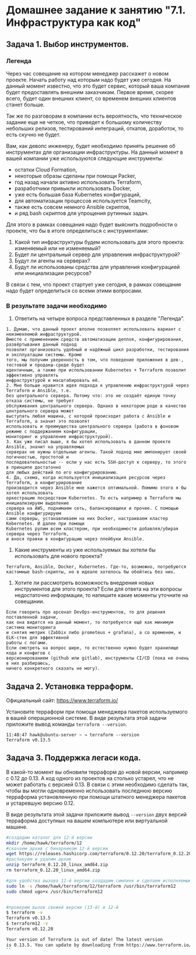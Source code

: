 # Домашнее задание к занятию "7.1. Инфраструктура как код"

## Задача 1. Выбор инструментов. 
 
### Легенда
 
Через час совещание на котором менеджер расскажет о новом проекте. Начать работу над которым надо 
будет уже сегодня. 
На данный момент известно, что это будет сервис, который ваша компания будет предоставлять внешним заказчикам.
Первое время, скорее всего, будет один внешних клиент, со временем внешних клиентов станет больше.

Так же по разговорам в компании есть вероятность, что техническое задание еще не четкое, что приведет к большому
количеству небольших релизов, тестирований интеграций, откатов, доработок, то есть скучно не будет.  
   
Вам, как девопс инженеру, будет необходимо принять решение об инструментах для организации инфраструктуры.
На данный момент в вашей компании уже используются следующие инструменты: 
- остатки Сloud Formation, 
- некоторые образы сделаны при помощи Packer,
- год назад начали активно использовать Terraform, 
- разработчики привыкли использовать Docker, 
- уже есть большая база Kubernetes конфигураций, 
- для автоматизации процессов используется Teamcity, 
- также есть совсем немного Ansible скриптов, 
- и ряд bash скриптов для упрощения рутинных задач.  

Для этого в рамках совещания надо будет выяснить подробности о проекте, что бы в итоге определиться с инструментами:

1. Какой тип инфраструктуры будем использовать для этого проекта: изменяемый или не изменяемый?
1. Будет ли центральный сервер для управления инфраструктурой?
1. Будут ли агенты на серверах?
1. Будут ли использованы средства для управления конфигурацией или инициализации ресурсов? 
 
В связи с тем, что проект стартует уже сегодня, в рамках совещания надо будет определиться со всеми этими вопросами.

### В результате задачи необходимо

1. Ответить на четыре вопроса представленных в разделе "Легенда". 
```
1. Думаю, что данный проект вполне позволяет использовать вариант с неизменяемой инфраструктурой.
Вместе с применением средств автоматизации деплоя, конфигурирования, развёртывания данный подход
позволит организовать удобный и надёжный цикл разработки, тестирования и эксплуатации системы. Кроме
того, мы получим уверенность в том, что поведение приложения в дев-, тестовой и продакш-среде будет
идентичным, а также при использовании Kubernetes + Terraform позволит эффективно управлять
инфраструктурой и масштабировать её.
2. Мне больше нравится идея подхода к управлению инфраструктурой через Terraform и Ansible, т.е.
без центрального сервера. Потому что: это не создаёт единую точку отказа системы, не требует
обслуживания центрального сервера. Однако в некотором роде в качестве центрального сервера может
выступать любая машина, с которой происходит работа с Ansible и Terraform, а значит это позволят
использовать и преимущества центрального сервера (работа в фоновом режиме с поддержанием конфигурации,
мониторинг и управление инфраструктурой).
3. Как уже писал выше, я бы хотел использовать в данном проекте Ansible, значит на управляемых
серверах не нужны отдельные агенты. Такой подход мне импонирует своей логичностью, простотой и
последовательностью -- если у нас есть SSH-доступ к серверу, то этого в принципе достаточно
для любых действий по его конфигурированию.
4. Да, схема, когда используется инициализация ресурсов через Terraform, а конфигурирование
производится через Ansible мне кажется оптимальной. Помимо этого я бы хотел использовать
оркестрацию посредством Kubernetes. То есть например в Terraform мы инициализируем выделение
сервера на AWS, поднимаем сеть, балансировщики и прочее. С помощью Ansible конфигурируем
сами серверы, устанавливаем на них Docker, настраиваем кластер Kebernetes. И далее при помощи
Kubernetes рулим всем кластером, при необходимости добавляя/убирая сервера через Terraform,
и внося правки в конфигурацию через плейбуки Ansible.
```
1. Какие инструменты из уже используемых вы хотели бы использовать для нового проекта? 
```
Terraform, Ansible, Docker, Kubernetes. Где-то, возможно, потребуются кастомные bash-скрипты, но в идеале хотелось бы обойтись без них.
```
1. Хотите ли рассмотреть возможность внедрения новых инструментов для этого проекта? 
Если для ответа на эти вопросы недостаточно информации, то напишите какие моменты уточните на совещании.
```
Если говорить про арсенал DevOps-инструментов, то для решения поставленной задачи,
как она видится на данный момент, то потребуется ещё как минимум система мониторинга
и снятия метрик (Zabbix либо prometeus + grafana), а со временем, и ELK-стек для эффективной
работы с логами.
Если смотреть на вопрос шире, то естественно нужно будет хранилище кода и конфигов с
версионированием (github или gitlab), инструменты CI/CD (пока не очень в них разбираюсь,
ничего конкретного сказать не могу).
```






## Задача 2. Установка терраформ. 

Официальный сайт: https://www.terraform.io/

Установите терраформ при помощи менеджера пакетов используемого в вашей операционной системе.
В виде результата этой задачи приложите вывод команды `terraform --version`.

```
11:48:47 hawk@ubuntu-server ~ → terraform --version
Terraform v0.13.5
```
## Задача 3. Поддержка легаси кода. 

В какой-то момент вы обновили терраформ до новой версии, например с 0.12 до 0.13. 
А код одного из проектов на столько устарел, что не может работать с версией 0.13. 
В связи с этим необходимо сделать так, чтобы вы могли одновременно использовать последнюю версию терраформа установленную при помощи
штатного менеджера пакетов и устаревшую версию 0.12. 

В виде результата этой задачи приложите вывод `--version` двух версий терраформа доступных на вашем компьютере 
или виртуальной машине.

```bash
#создадим каталог для 12-й версии
mkdir /home/hawk/terraform/12
#скачаем архив с бинарником 12-й версии
wget https://releases.hashicorp.com/terraform/0.12.20/terraform_0.12.20_linux_amd64.zip
#распакуем и удалим архив
unzip terraform_0.12.20_linux_amd64.zip
rm terraform_0.12.20_linux_amd64.zip

#для удобства вызова 12-й версии создадим симлинк и сделаем исполняемым
sudo ln -s /home/hawk/terraform/12/terraform /usr/bin/terraform12
sudo chmod ugo+x /usr/bin/terraform12


#проверим вызов свежей версии (13-й) и 12-й
$ terraform -v
Terraform v0.13.5
$ terraform12 -v
Terraform v0.12.20

Your version of Terraform is out of date! The latest version
is 0.13.5. You can update by downloading from https://www.terraform.io/downloads.html
``

